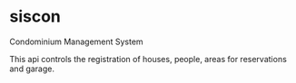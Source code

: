 # siscon
Condominium Management System

This api controls the registration of houses, people, areas for reservations and garage.
